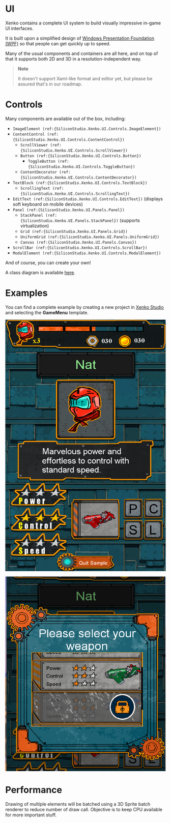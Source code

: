 # UI

Xenko contains a complete UI system to build visually impressive in-game UI interfaces.

It is built upon a simplified design of [Windows Presentation Foundation (WPF)](http://msdn.microsoft.com/en-us/library/ms754130(v=vs.110).aspx)  so that people can get quickly up to speed.

Many of the usual components and containers are all here, and on top of that it supports both 2D and 3D in a resolution-independent way.

> **Note**
> 
> 
>     
>             
>     
>     
> 
> It doesn't support Xaml-like format and editor yet, but please be assured that's in our roadmap.    

# Controls

Many components are available out of the box, including:

- `ImageElement (ref:{SiliconStudio.Xenko.UI.Controls.ImageElement})`
- `ContentControl (ref:{SiliconStudio.Xenko.UI.Controls.ContentControl})`
  - `ScrollViewer (ref:{SiliconStudio.Xenko.UI.Controls.ScrollViewer})`
  - `Button (ref:{SiliconStudio.Xenko.UI.Controls.Button})`
    - `ToggleButton (ref:{SiliconStudio.Xenko.UI.Controls.ToggleButton})`
  - `ContentDecorator (ref:{SiliconStudio.Xenko.UI.Controls.ContentDecorator})`
- `TextBlock (ref:{SiliconStudio.Xenko.UI.Controls.TextBlock})`
  - `ScrollingText (ref:{SiliconStudio.Xenko.UI.Controls.ScrollingText})`
- `EditText (ref:{SiliconStudio.Xenko.UI.Controls.EditText})` (displays soft keyboard on mobile devices)
- `Panel (ref:{SiliconStudio.Xenko.UI.Panels.Panel})`
  - `StackPanel (ref:{SiliconStudio.Xenko.UI.Panels.StackPanel})` (supports virtualization)
  - `Grid (ref:{SiliconStudio.Xenko.UI.Panels.Grid})`
  - `UniformGrid (ref:{SiliconStudio.Xenko.UI.Panels.UniformGrid})`
  - `Canvas (ref:{SiliconStudio.Xenko.UI.Panels.Canvas})`
- `ScrollBar (ref:{SiliconStudio.Xenko.UI.Controls.ScrollBar})`
- `ModalElement (ref:{SiliconStudio.Xenko.UI.Controls.ModalElement})`

And of course, you can create your own!

A class diagram is available [here](controls/uielement-class-diagram.md).

# Examples

You can find a complete example by creating a new project in [Xenko Studio](../xenko-studio/index.md) and selecting the **GameMenu** template.

![images/ui-1.png](images/ui-1.png) 

![images/ui-2.png](images/ui-2.png) 

# Performance

Drawing of multiple elements will be batched using a 3D Sprite batch renderer to reduce number of draw call. Objective is to keep CPU available for more important stuff.

